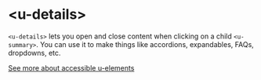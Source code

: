 # &lt;u-details&gt;
`<u-details>` lets you open and close content when clicking on a child `<u-summary>`.
You can use it to make things like accordions, expandables, FAQs, dropdowns, etc.

[See more about accessible u-elements](https://u-elements.github.io/u-elements/)